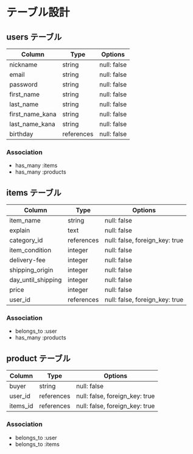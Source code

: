 # テーブル設計

## users テーブル

| Column           | Type      | Options     |
| --------         | ------    | ----------- |
| nickname         | string    | null: false |
| email            | string    | null: false |
| password         | string    | null: false |
| first_name       | string    | null: false |
| last_name        | string    | null: false |
| first_name_kana  | string    | null: false |
| last_name_kana   | string    | null: false |
| birthday         | references| null: false |

### Association

- has_many :items
- has_many :products


## items テーブル
| Column             | Type       | Options                        |
| ---------------    | ---------- | ------------------------------ |
| item_name          | string     | null: false                    |
| explain            | text       | null: false                    |
| category_id        | references | null: false, foreign_key: true |
| item_condition     | integer    | null: false                    |
| delivery-fee       | integer    | null: false                    |
| shipping_origin    | integer    | null: false                    |
| day_until_shipping | integer    | null: false                    |
| price              | integer    | null: false                    |
| user_id            | references | null: false, foreign_key: true |

### Association

- belongs_to :user
- has_many :products

## product テーブル

| Column   | Type       | Options                        |
| -------  | ---------- | ------------------------------ |
| buyer    | string     | null: false                    |
| user_id  | references | null: false, foreign_key: true |
| items_id | references | null: false, foreign_key: true |


### Association

- belongs_to :user
- belongs_to :items